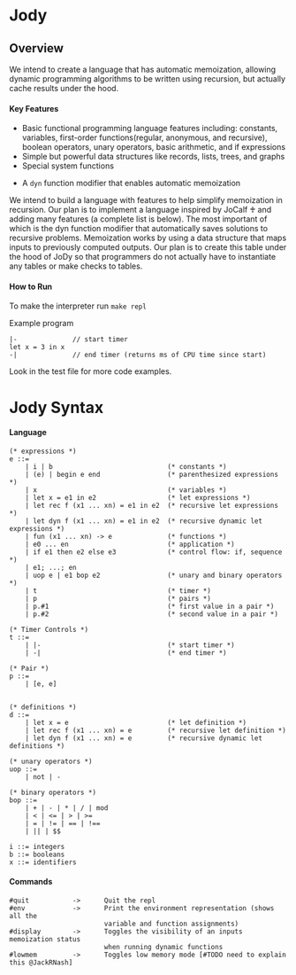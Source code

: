 # Jody

## Overview
We intend to create a language that has automatic memoization, allowing dynamic programming algorithms to be written using recursion, but actually cache results under the hood.

#### Key Features
- Basic functional programming language features including: constants, variables, first-order functions(regular, anonymous, and recursive), boolean operators, unary operators, basic arithmetic, and if expressions
- Simple but powerful data structures like records, lists, trees, and graphs
- Special system functions
<!-- - A visualization function that shows the state of a dynamic programs’ memoization map after computation. This will serve as an aide for debugging. -->
- A `dyn` function modifier that enables automatic memoization

We intend to build a language with features to help simplify memoization in recursion. Our plan is to implement a language inspired by JoCalf ♰ and adding many features (a complete list is below). The most important of which is the dyn function modifier that automatically saves solutions to recursive problems. Memoization works by using a data structure that maps inputs to previously computed outputs. Our plan is to create this table under the hood of JoDy so that programmers do not actually have to instantiate any tables or make checks to tables. 

#### How to Run

To make the interpreter run `make repl`

Example program
```
|-              // start timer
let x = 3 in x
-|              // end timer (returns ms of CPU time since start)
```

Look in the test file for more code examples.

# Jody Syntax
#### Language
```
(* expressions *)
e ::=
    | i | b                             (* constants *)
    | (e) | begin e end                 (* parenthesized expressions *)
    | x                                 (* variables *)
    | let x = e1 in e2                  (* let expressions *)
    | let rec f (x1 ... xn) = e1 in e2  (* recursive let expressions *)
    | let dyn f (x1 ... xn) = e1 in e2  (* recursive dynamic let expressions *)
    | fun (x1 ... xn) -> e              (* functions *)
    | e0 ... en                         (* application *)
    | if e1 then e2 else e3             (* control flow: if, sequence *)
    | e1; ...; en
    | uop e | e1 bop e2                 (* unary and binary operators *)
    | t                                 (* timer *)
    | p                                 (* pairs *)
    | p.#1                              (* first value in a pair *)
    | p.#2                              (* second value in a pair *)
    
(* Timer Controls *)
t ::=                                   
    | |-                                (* start timer *)
    | -|                                (* end timer *)

(* Pair *)
p ::=
    | [e, e]
    

(* definitions *)
d ::=
    | let x = e                         (* let definition *)
    | let rec f (x1 ... xn) = e         (* recursive let definition *)
    | let dyn f (x1 ... xn) = e         (* recursive dynamic let definitions *)

(* unary operators *)
uop ::=
    | not | - 

(* binary operators *)
bop ::=
    | + | - | * | / | mod
    | < | <= | > | >=
    | = | != | == | !==
    | || | $$

i ::= integers
b ::= booleans
x ::= identifiers
```
#### Commands
```
#quit           ->      Quit the repl
#env            ->      Print the environment representation (shows all the 
                        variable and function assignments)
#display        ->      Toggles the visibility of an inputs memoization status 
                        when running dynamic functions
#lowmem         ->      Toggles low memory mode [#TODO need to explain this @JackRNash]

